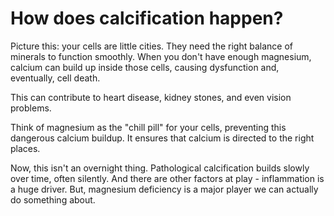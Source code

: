# How does calcification happen?

Picture this: your cells are little cities. They need the right balance of minerals to function smoothly. When you don't have enough magnesium, calcium can build up inside those cells, causing dysfunction and, eventually, cell death.

This can contribute to heart disease, kidney stones, and even vision problems.

Think of magnesium as the "chill pill" for your cells, preventing this dangerous calcium buildup. It ensures that calcium is directed to the right places.

Now, this isn't an overnight thing. Pathological calcification builds slowly over time, often silently. And there are other factors at play - inflammation is a huge driver. But, magnesium deficiency is a major player we can actually do something about.